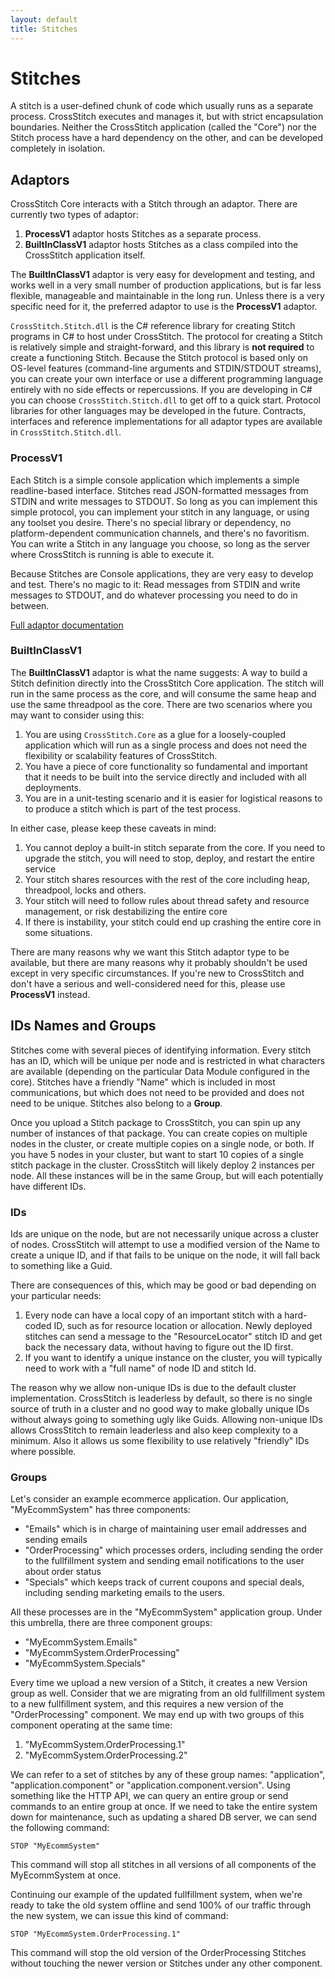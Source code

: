 ```yaml
---
layout: default
title: Stitches
---
```


# Stitches

A stitch is a user-defined chunk of code which usually runs as a separate process. CrossStitch executes and manages it, but with strict encapsulation boundaries. Neither the CrossStitch application (called the "Core") nor the Stitch process have a hard dependency on the other, and can be developed completely in isolation.

## Adaptors

CrossStitch Core interacts with a Stitch through an adaptor. There are currently two types of adaptor:

1. **ProcessV1** adaptor hosts Stitches as a separate process.
2. **BuiltInClassV1** adaptor hosts Stitches as a class compiled into the CrossStitch application itself.

The **BuiltInClassV1** adaptor is very easy for development and testing, and works well in a very small number of production applications, but is far less flexible, manageable and maintainable in the long run. Unless there is a very specific need for it, the preferred adaptor to use is the **ProcessV1** adaptor.

`CrossStitch.Stitch.dll` is the C# reference library for creating Stitch programs in C# to host under CrossStitch. The protocol for creating a Stitch is relatively simple and straight-forward, and this library is **not required** to create a functioning Stitch. Because the Stitch protocol is based only on OS-level features (command-line arguments and STDIN/STDOUT streams), you can create your own interface or use a different programming language entirely with no side effects or repercussions. If you are developing in C# you can choose `CrossStitch.Stitch.dll` to get off to a quick start. Protocol libraries for other languages may be developed in the future. Contracts, interfaces and reference implementations for all adaptor types are available in `CrossStitch.Stitch.dll`.

### ProcessV1

Each Stitch is a simple console application which implements a simple readline-based interface. Stitches read JSON-formatted messages from STDIN and write messages to STDOUT. So long as you can implement this simple protocol, you can implement your stitch in any language, or using any toolset you desire. There's no special library or dependency, no platform-dependent communication channels, and there's no favoritism. You can write a Stitch in any language you choose, so long as the server where CrossStitch is running is able to execute it.

Because Stitches are Console applications, they are very easy to develop and test. There's no magic to it: Read messages from STDIN and write messages to STDOUT, and do whatever processing you need to do in between. 

[Full adaptor documentation](adaptorprocessv1.md)

### BuiltInClassV1

The **BuiltInClassV1** adaptor is what the name suggests: A way to build a Stitch definition directly into the CrossStitch Core application. The stitch will run in the same process as the core, and will consume the same heap and use the same threadpool as the core. There are two scenarios where you may want to consider using this:

1. You are using `CrossStitch.Core` as a glue for a loosely-coupled application which will run as a single process and does not need the flexibility or scalability features of CrossStitch.
2. You have a piece of core functionality so fundamental and important that it needs to be built into the service directly and included with all deployments.
3. You are in a unit-testing scenario and it is easier for logistical reasons to to produce a stitch which is part of the test process.

In either case, please keep these caveats in mind:

1. You cannot deploy a built-in stitch separate from the core. If you need to upgrade the stitch, you will need to stop, deploy, and restart the entire service
2. Your stitch shares resources with the rest of the core including heap, threadpool, locks and others.
3. Your stitch will need to follow rules about thread safety and resource management, or risk destabilizing the entire core
4. If there is instability, your stitch could end up crashing the entire core in some situations.

There are many reasons why we want this Stitch adaptor type to be available, but there are many reasons why it probably shouldn't be used except in very specific circumstances. If you're new to CrossStitch and don't have a serious and well-considered need for this, please use **ProcessV1** instead.

## IDs Names and Groups

Stitches come with several pieces of identifying information. Every stitch has an ID, which will be unique per node and is restricted in what characters are available (depending on the particular Data Module configured in the core). Stitches have a friendly "Name" which is included in most communications, but which does not need to be provided and does not need to be unique. Stitches also belong to a **Group**.

Once you upload a Stitch package to CrossStitch, you can spin up any number of instances of that package. You can create copies on multiple nodes in the cluster, or create multiple copies on a single node, or both. If you have 5 nodes in your cluster, but want to start 10 copies of a single stitch package in the cluster. CrossStitch will likely deploy 2 instances per node. All these instances will be in the same Group, but will each potentially have different IDs.

### IDs

Ids are unique on the node, but are not necessarily unique across a cluster of nodes. CrossStitch will attempt to use a modified version of the Name to create a unique ID, and if that fails to be unique on the node, it will fall back to something like a Guid.

There are consequences of this, which may be good or bad depending on your particular needs:

1. Every node can have a local copy of an important stitch with a hard-coded ID, such as for resource location or allocation. Newly deployed stitches can send a message to the "ResourceLocator" stitch ID and get back the necessary data, without having to figure out the ID first.
2. If you want to identify a unique instance on the cluster, you will typically need to work with a "full name" of node ID and stitch Id. 

The reason why we allow non-unique IDs is due to the default cluster implementation. CrossStitch is leaderless by default, so there is no single source of truth in a cluster and no good way to make globally unique IDs without always going to something ugly like Guids. Allowing non-unique IDs allows CrossStitch to remain leaderless and also keep complexity to a minimum. Also it allows us some flexibility to use relatively "friendly" IDs where possible.

### Groups

Let's consider an example ecommerce application. Our application, "MyEcommSystem" has three components:

* "Emails" which is in charge of maintaining user email addresses and sending emails
* "OrderProcessing" which processes orders, including sending the order to the fullfillment system and sending email notifications to the user about order status
* "Specials" which keeps track of current coupons and special deals, including sending marketing emails to the users.

All these processes are in the "MyEcommSystem" application group. Under this umbrella, there are three component groups:

* "MyEcommSystem.Emails"
* "MyEcommSystem.OrderProcessing"
* "MyEcommSystem.Specials"

Every time we upload a new version of a Stitch, it creates a new Version group as well. Consider that we are migrating from an old fullfillment system to a new fullfillment system, and this requires a new version of the "OrderProcessing" component. We may end up with two groups of this component operating at the same time:

1. "MyEcommSystem.OrderProcessing.1"
2. "MyEcommSystem.OrderProcessing.2"

We can refer to a set of stitches by any of these group names: "application", "application.component" or "application.component.version". Using something like the HTTP API, we can query an entire group or send commands to an entire group at once. If we need to take the entire system down for maintenance, such as updating a shared DB server, we can send the following command:

    STOP "MyEcommSystem"
    
This command will stop all stitches in all versions of all components of the MyEcommSystem at once. 

Continuing our example of the updated fullfillment system, when we're ready to take the old system offline and send 100% of our traffic through the new system, we can issue this kind of command:

    STOP "MyEcommSystem.OrderProcessing.1"
    
This command will stop the old version of the OrderProcessing Stitches without touching the newer version or Stitches under any other component.

